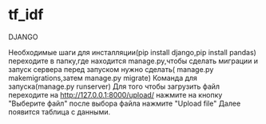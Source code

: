 # tf_idf

DJANGO

Необходимые шаги для инсталляции(pip install django,pip install pandas) 
переходите в папку,где находится manage.py,чтобы сделать миграции и запуск сервера перед запуском нужно сделать( manage.py makemigrations,затем manage.py migrate)
Команда для запуска(manage.py runserver)
Для того чтобы загрузить файл переходите на http://127.0.0.1:8000/upload/ нажмите на кнопку "Выберите файл" после выбора файла нажмите "Upload file"
Далее появится таблица с данными.
